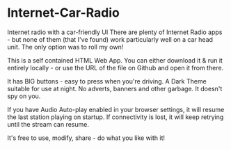 # Internet-Car-Radio
Internet radio with a car-friendly UI
There are plenty of Internet Radio apps - but none of them (that I've found) work particularly well on a car head unit.  The only option was to roll my own!

This is a self contained HTML Web App.  You can either download it & run it entirely locally - or use the URL of the file on Github and open it from there.

It has BIG buttons - easy to press when you're driving.
A Dark Theme suitable for use at night.
No adverts, banners and other garbage.
It doesn't spy on you.

If you have Audio Auto-play enabled in your browser settings, it will resume the last station playing on startup.  If connectivity is lost, it will keep retrying until the stream can resume.

It's free to use, modify, share - do what you like with it!
